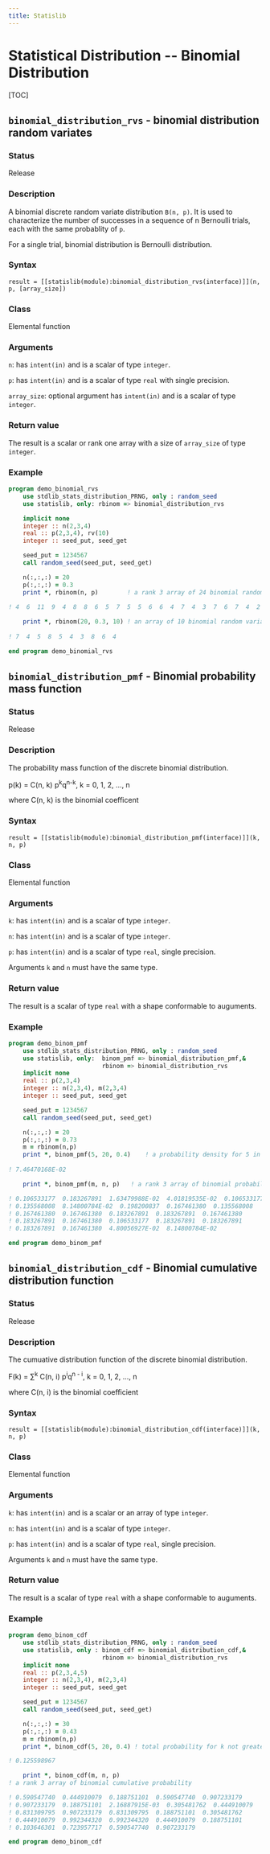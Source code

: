 ```yaml
---
title: Statislib
---
```


# Statistical Distribution -- Binomial Distribution

[TOC]


## `binomial_distribution_rvs` - binomial distribution random variates

### Status

Release

### Description

A binomial discrete random variate distribution `B(n, p)`. It is used to characterize the number of successes in a sequence of n Bernoulli trials, each with the same probablity of `p`.

For a single trial, binomial distribution is Bernoulli distribution.

### Syntax

`result = [[statislib(module):binomial_distribution_rvs(interface)]](n, p, [array_size])`

### Class

Elemental function

### Arguments

`n`: has `intent(in)` and is a scalar of type `integer`.

`p`: has `intent(in)` and is a scalar of type `real` with single precision.

`array_size`: optional argument has `intent(in)` and is a scalar of type `integer`.

### Return value

The result is a scalar or rank one array with a size of `array_size` of type `integer`.

### Example

```fortran
program demo_binomial_rvs
    use stdlib_stats_distribution_PRNG, only : random_seed
    use statislib, only: rbinom => binomial_distribution_rvs

    implicit none
    integer :: n(2,3,4)
    real :: p(2,3,4), rv(10)
	integer :: seed_put, seed_get

    seed_put = 1234567
    call random_seed(seed_put, seed_get)

    n(:,:,:) = 20
    p(:,:,:) = 0.3
    print *, rbinom(n, p)        ! a rank 3 array of 24 binomial random variate
	
! 4  6  11  9  4  8  8  6  5  7  5  5  6  6  4  7  4  3  7  6  7  4  2  8

    print *, rbinom(20, 0.3, 10) ! an array of 10 binomial random variates 
	
! 7  4  5  8  5  4  3  8  6  4

end program demo_binomial_rvs
```

## `binomial_distribution_pmf` - Binomial probability mass function

### Status

Release

### Description

The probability mass function of the discrete binomial distribution.

p(k) = C(n, k) p<sup>k</sup>q<sup>n-k</sup>, k = 0, 1, 2, &hellip;, n

where C(n, k) is the binomial coefficent

### Syntax

`result = [[statislib(module):binomial_distribution_pmf(interface)]](k, n, p)`

### Class

Elemental function

### Arguments

`k`: has `intent(in)` and is a scalar of type `integer`.

`n`: has `intent(in)` and is a scalar of type `integer`.

`p`: has `intent(in)` and is a scalar of type `real`, single precision.

Arguments `k` and `n` must have the same type.

### Return value

The result is a scalar of type `real` with a shape conformable to auguments.

### Example

```fortran
program demo_binom_pmf
    use stdlib_stats_distribution_PRNG, only : random_seed
    use statislib, only:  binom_pmf => binomial_distribution_pmf,&
                          rbinom => binomial_distribution_rvs
    implicit none
    real :: p(2,3,4)
    integer :: n(2,3,4), m(2,3,4)
	integer :: seed_put, seed_get

    seed_put = 1234567
    call random_seed(seed_put, seed_get)

    n(:,:,:) = 20
    p(:,:,:) = 0.73
    m = rbinom(n,p)
    print *, binom_pmf(5, 20, 0.4)    ! a probability density for 5 in binomial
	
! 7.46470168E-02

    print *, binom_pmf(m, n, p)   ! a rank 3 array of binomial probability density

! 0.106533177  0.183267891  1.63479988E-02  4.01819535E-02  0.106533177 
! 0.135568008  8.14800784E-02  0.198200837  0.167461380  0.135568008 
! 0.167461380  0.167461380  0.183267891  0.183267891  0.167461380 
! 0.183267891  0.167461380  0.106533177  0.183267891  0.183267891 
! 0.183267891  0.167461380  4.80056927E-02  8.14800784E-02

end program demo_binom_pmf
```

## `binomial_distribution_cdf` - Binomial cumulative distribution function

### Status

Release

### Description

The cumuative distribution function of the discrete binomial distribution.

F(k) = &sum;<sup>k</sup> C(n, i) p<sup>i</sup>q<sup>n - i</sup>, k = 0, 1, 2, &hellip;, n

where C(n, i) is the binomial coefficient

### Syntax

`result = [[statislib(module):binomial_distribution_cdf(interface)]](k, n, p)`

### Class

Elemental function

### Arguments

`k`: has `intent(in)` and is a scalar or an array of type `integer`.

`n`: has `intent(in)` and is a scalar of type `integer`.

`p`: has `intent(in)` and is a scalar of type `real`, single precision.

Arguments `k` and `n` must have the same type.

### Return value

The result is a scalar of type `real` with a shape conformable to auguments.

### Example

```fortran
program demo_binom_cdf
    use stdlib_stats_distribution_PRNG, only : random_seed
    use statislib, only : binom_cdf => binomial_distribution_cdf,&
	                      rbinom => binomial_distribution_rvs
    implicit none
    real :: p(2,3,4,5)
    integer :: n(2,3,4), m(2,3,4)
	integer :: seed_put, seed_get

    seed_put = 1234567
    call random_seed(seed_put, seed_get)

    n(:,:,:) = 30
    p(:,:,:) = 0.43
    m = rbinom(n,p)
    print *, binom_cdf(5, 20, 0.4) ! total probability for k not greater than 5

! 0.125598967

    print *, binom_cdf(m, n, p) 
! a rank 3 array of binomial cumulative probability

! 0.590547740  0.444910079  0.188751101  0.590547740  0.907233179 
! 0.907233179  0.188751101  2.16887915E-03  0.305481762  0.444910079 
! 0.831309795  0.907233179  0.831309795  0.188751101  0.305481762 
! 0.444910079  0.992344320  0.992344320  0.444910079  0.188751101 
! 0.103646301  0.723957717  0.590547740  0.907233179

end program demo_binom_cdf
```
